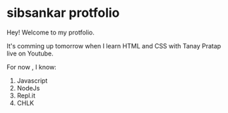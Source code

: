 # sibsankar protfolio

Hey! Welcome to my protfolio.

It's comming up tomorrow when I learn HTML and CSS with Tanay Pratap live on Youtube.

For now , I know:
1. Javascript
1. NodeJs
1. Repl.it
1. CHLK

